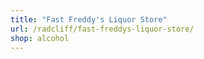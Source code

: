 ```yaml
---
title: "Fast Freddy's Liquor Store"
url: /radcliff/fast-freddys-liquor-store/
shop: alcohol
---
```

